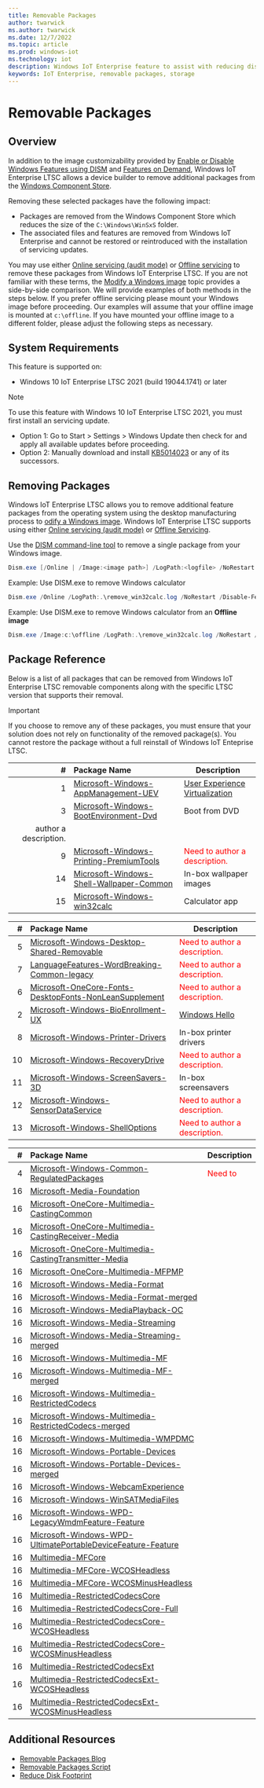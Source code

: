 ```yaml
---
title: Removable Packages
author: twarwick
ms.author: twarwick
ms.date: 12/7/2022
ms.topic: article
ms.prod: windows-iot
ms.technology: iot
description: Windows IoT Enterprise feature to assist with reducing disk footprint
keywords: IoT Enterprise, removable packages, storage
---
```


# Removable Packages
## Overview
In addition to the image customizability provided by [Enable or Disable Windows Features using DISM](https://learn.microsoft.com/windows-hardware/manufacture/desktop/enable-or-disable-windows-features-using-dism) and [Features on Demand](https://learn.microsoft.com/windows-hardware/manufacture/desktop/features-on-demand-v2--capabilities), Windows IoT Enterprise LTSC allows a device builder to remove additional packages from the [Windows Component Store](https://learn.microsoft.com/windows-hardware/manufacture/desktop/manage-the-component-store). 

Removing these selected packages have the following impact:
- Packages are removed from the Windows Component Store which reduces the size of the `C:\Windows\WinSxS` folder.
- The associated files and features are removed from Windows IoT Enterprise and cannot be restored or reintroduced with the installation of servicing updates.

You may use either [Online servicing (audit mode)](https://learn.microsoft.com/windows-hardware/manufacture/desktop/audit-mode-overview) or [Offline servicing](https://learn.microsoft.com/windows-hardware/manufacture/desktop/mount-and-modify-a-windows-image-using-dism) to remove these packages from Windows IoT Enterprise LTSC.  If you are not familiar with these terms, the [Modify a Windows image](https://learn.microsoft.com/windows-hardware/manufacture/desktop/modify-an-image) topic provides a side-by-side comparison. We will provide examples of both methods in the steps below.  If you prefer offline servicing please mount your Windows image before proceeding. Our examples will assume that your offline image is mounted at `c:\offline`.  If you have mounted your offline image to a different folder, please adjust the following steps as necessary. 

## System Requirements
This feature is supported on:
- Windows 10 IoT Enterprise LTSC 2021 (build 19044.1741) or later


> [!Note]
>
> To use this feature with Windows 10 IoT Enterprise LTSC 2021, you must first install an servicing update.  
> - Option 1: Go to Start > Settings > Windows Update then check for and apply all available updates before proceeding.
> - Option 2: Manually download and install  [KB5014023](https://support.microsoft.com/topic/june-2-2022-kb5014023-os-builds-19042-1741-19043-1741-and-19044-1741-preview-65ac6a5d-439a-4e88-b431-a5e2d4e2516a) or any of its successors.
 
 ## Removing Packages
Windows IoT Enterprise LTSC allows you to remove additional feature packages from the operating system using the desktop manufacturing process to [odify a Windows image](/windows-hardware/manufacture/desktop/modify-an-image).  Windows IoT Enterprise LTSC supports using either [Online servicing (audit mode)](/windows-hardware/manufacture/desktop/audit-mode-overview) or [Offline Servicing](/windows-hardware/manufacture/desktop/mount-and-modify-a-windows-image-using-dism).

Use the [DISM command-line tool](/windows-hardware/manufacture/desktop/what-is-dism) to remove a single package from your Windows image.

```powershell
Dism.exe [/Online | /Image:<image path>] /LogPath:<logfile> /NoRestart /Disable-Feature /FeatureName:<package name> /PackageName:@Package
```

Example: Use DISM.exe to remove Windows calculator  
```powershell
Dism.exe /Online /LogPath:.\remove_win32calc.log /NoRestart /Disable-Feature /FeatureName:Microsoft-Windows-win32calc /PackageName:@Package
````

Example: Use DISM.exe to remove Windows calculator from an **Offline image**  
```powershell
Dism.exe /Image:c:\offline /LogPath:.\remove_win32calc.log /NoRestart /Disable-Feature /FeatureName:Microsoft-Windows-win32calc /PackageName:@Package
````
 
## Package Reference

Below is a list of all packages that can be removed from Windows IoT Enterprise LTSC removable components along with the specific LTSC version that supports their removal. 
> [!Important]
>
>If you choose to remove any of these packages, you must ensure that your  solution does not rely on functionality of the removed package(s). You cannot restore the package without a full reinstall of Windows IoT Enteprise LTSC.



| #| Package Name  | Description  |
|--:|:-------------|--------------|
|  1 |[Microsoft-Windows-AppManagement-UEV](./Removable-Packages-Details/Removable-Package-AppManagement_UEV.md) | [User Experience Virtualization](https://learn.microsoft.com/windows/configuration/ue-v/uev-for-windows) |
|  3 |[Microsoft-Windows-BootEnvironment-Dvd](./Removable-Packages-Details/Removable-Package-BootEnvironment_Dvd.md) | Boot from DVD |
author a description. </span> |
|  9 |[Microsoft-Windows-Printing-PremiumTools](./Removable-Packages-Details/Removable-Package-Printing_PremiumTools.md) | <span style="color:red"> Need to author a description. </span> |
| 14 |[Microsoft-Windows-Shell-Wallpaper-Common](./Removable-Packages-Details/Removable-Package-Shell_Wallpaper.md) | In-box wallpaper images | 
| 15 |[Microsoft-Windows-win32calc](./Removable-Packages-Details/Removable-Package-win32calc.md) | Calculator app |

| #| Package Name  | Description  |
|--:|:-------------|--------------|
|  5 |[Microsoft-Windows-Desktop-Shared-Removable](./Removable-Packages-Details/Removable-Package-Desktop_SharedPackages.md) | <span style="color:red"> Need to author a description. </span>
|  7 |[LanguageFeatures-WordBreaking-Common-legacy](./Removable-Packages-Details/Removable-Package-LanguageFeatures_WordBreaking_Common_Legacy.md) | <span style="color:red"> Need to author a description. </span>  |
|  6 |[Microsoft-OneCore-Fonts-DesktopFonts-NonLeanSupplement](./Removable-Packages-Details/Removable-Package-Fonts_DesktopFonts_NonLeanSupplement.md) | <span style="color:red"> Need to author a description. </span> |
|  2 |[Microsoft-Windows-BioEnrollment-UX](./Removable-Packages-Details/Removable-Package-BioEnrollment_UX.md) | [Windows Hello](https://learn.microsoft.com/windows-hardware/design/device-experiences/windows-hello) |
|  8 |[Microsoft-Windows-Printer-Drivers](./Removable-Packages-Details/Removable-Package-Printer_Drivers.md) | In-box printer drivers  |
| 10 |[Microsoft-Windows-RecoveryDrive](./Removable-Packages-Details/Removable-Package-RecoveryDrive.md) | <span style="color:red"> Need to author a description. </span> |
| 11 |[Microsoft-Windows-ScreenSavers-3D](./Removable-Packages-Details/Removable-Package-ScreenSavers.md) | In-box screensavers  |
| 12 |[Microsoft-Windows-SensorDataService](./Removable-Packages-Details/Removable-Package-SensorDataService.md) | <span style="color:red"> Need to author a description. </span> |
| 13 |[Microsoft-Windows-ShellOptions](./Removable-Packages-Details/Removable-Package-ShellOptions.md) | <span style="color:red"> Need to author a description. </span> 

| #| Package Name  | Description  |
|--:|:-------------|--------------|
|  4 |[Microsoft-Windows-Common-RegulatedPackages](./Removable-Packages-Details/Removable-Package-Common_RegulatedPackages.md) |  <span style="color:red"> Need to 
| 16 |[Microsoft-Media-Foundation]() | |
| 16 |[Microsoft-OneCore-Multimedia-CastingCommon]() | |
| 16 |[Microsoft-OneCore-Multimedia-CastingReceiver-Media]() | |
| 16 |[Microsoft-OneCore-Multimedia-CastingTransmitter-Media]() | |
| 16 |[Microsoft-OneCore-Multimedia-MFPMP]() | |
| 16 |[Microsoft-Windows-Media-Format]() | |
| 16 |[Microsoft-Windows-Media-Format-merged]() | |
| 16 |[Microsoft-Windows-MediaPlayback-OC]() | |
| 16 |[Microsoft-Windows-Media-Streaming]() | |
| 16 |[Microsoft-Windows-Media-Streaming-merged]() | |
| 16 |[Microsoft-Windows-Multimedia-MF]() | |
| 16 |[Microsoft-Windows-Multimedia-MF-merged]() | |
| 16 |[Microsoft-Windows-Multimedia-RestrictedCodecs]() | |
| 16 |[Microsoft-Windows-Multimedia-RestrictedCodecs-merged]() | |
| 16 |[Microsoft-Windows-Multimedia-WMPDMC]() | |
| 16 |[Microsoft-Windows-Portable-Devices]() | |
| 16 |[Microsoft-Windows-Portable-Devices-merged]() | |
| 16 |[Microsoft-Windows-WebcamExperience]() | |
| 16 |[Microsoft-Windows-WinSATMediaFiles]() | |
| 16 |[Microsoft-Windows-WPD-LegacyWmdmFeature-Feature]() | |
| 16 |[Microsoft-Windows-WPD-UltimatePortableDeviceFeature-Feature]() | |
| 16 |[Multimedia-MFCore]() | |
| 16 |[Multimedia-MFCore-WCOSHeadless]() | |
| 16 |[Multimedia-MFCore-WCOSMinusHeadless]() | |
| 16 |[Multimedia-RestrictedCodecsCore]() | |
| 16 |[Multimedia-RestrictedCodecsCore-Full]() | |
| 16 |[Multimedia-RestrictedCodecsCore-WCOSHeadless]() | |
| 16 |[Multimedia-RestrictedCodecsCore-WCOSMinusHeadless]() | |
| 16 |[Multimedia-RestrictedCodecsExt]() | |
| 16 |[Multimedia-RestrictedCodecsExt-WCOSHeadless]() | |
| 16 |[Multimedia-RestrictedCodecsExt-WCOSMinusHeadless]() | |



## Additional Resources
* [Removable Packages Blog](https://aka.ms/RemovablePackagesBlog)
* [Removable Packages Script](https://aka.ms/RemovablePackagesScript)
* [Reduce Disk Footprint](/windows/iot/iot-enterprise/optimize-your-device/reduce-disk-footprint)

